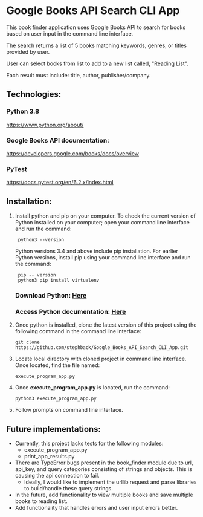 # Google Books API Search CLI App

This book finder application uses Google Books API to search for books based on user input in the command line interface. 

The search returns a list of 5 books matching keywords, genres, or titles provided by user. 

User can select books from list to add to a new list called, "Reading List".

Each result must include: title, author, publisher/company.

## Technologies:
### Python 3.8
 https://www.python.org/about/

### Google Books API documentation:
 https://developers.google.com/books/docs/overview

### PyTest
 https://docs.pytest.org/en/6.2.x/index.html


## Installation:
1. Install python and pip on your computer. To check the current version of Python installed on your computer; open your command line interface and  run the command:

        python3 --version
    Python versions 3.4 and above include pip installation. For earlier Python versions, install pip using your command line interface and run the command:

        pip -- version
        python3 pip install virtualenv

    ### **Download Python:** [Here](https://www.python.org/downloads/)

    ### **Access Python documentation:** [Here](https://docs.python.org/3/index.html)


2. Once python is installed, clone the latest version of this project using the following command in the command line interface:
   
       git clone https://github.com/stephback/Google_Books_API_Search_CLI_App.git

3. Locate local directory with cloned project in command line interface. Once located, find the file named: 

       execute_program_app.py 

4. Once **execute_program_app.py** is located, run the command:

       python3 execute_program_app.py
5. Follow prompts on command line interface. 
## Future implementations:
* Currently, this project lacks tests for the following modules:
  * execute_program_app.py
  * print_app_results.py
* There are TypeError bugs present in the book_finder module due to url, api_key, and query categories consisting of strings and objects. This is causing the api connection to fail.
  * Ideally, I would like to implement the urllib request and parse libraries to build/handle these query strings.
* In the future, add functionality to view multiple books and save multiple books to reading list.
* Add functionality that handles errors and user input errors better.

